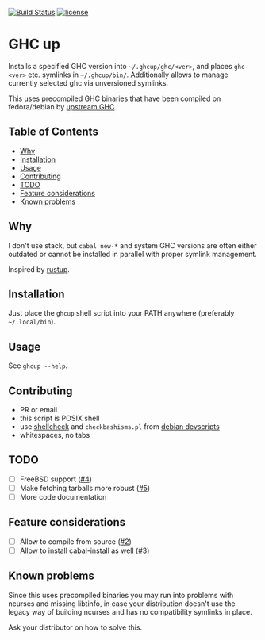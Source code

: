[![Build Status](https://travis-ci.org/hasufell/ghcup.svg?branch=master)](https://travis-ci.org/hasufell/ghcup)
[![license](https://img.shields.io/github/license/hasufell/ghcup.svg)](COPYING)

# GHC up

Installs a specified GHC version into `~/.ghcup/ghc/<ver>`,
and places `ghc-<ver>` etc. symlinks in `~/.ghcup/bin/`.
Additionally allows to manage currently selected ghc
via unversioned symlinks.

This uses precompiled GHC binaries that have been
compiled on fedora/debian by
[upstream GHC](https://www.haskell.org/ghc/download_ghc_8_6_1.html#binaries).

## Table of Contents

   * [Why](#why)
   * [Installation](#installation)
   * [Usage](#usage)
   * [Contributing](#contributing)
   * [TODO](#todo)
   * [Feature considerations](#feature-considerations)
   * [Known problems](#known-problems)

## Why

I don't use stack, but `cabal new-*` and system GHC versions
are often either outdated or cannot be installed in parallel
with proper symlink management.

Inspired by [rustup](https://github.com/rust-lang-nursery/rustup.rs).

## Installation

Just place the `ghcup` shell script into your PATH anywhere
(preferably `~/.local/bin`).

## Usage

See `ghcup --help`.

## Contributing

* PR or email
* this script is POSIX shell
* use [shellcheck](https://github.com/koalaman/shellcheck) and `checkbashisms.pl` from [debian devscripts](http://http.debian.net/debian/pool/main/d/devscripts/devscripts_2.18.4.tar.xz)
* whitespaces, no tabs

## TODO

- [ ] FreeBSD support ([#4](https://github.com/hasufell/ghcup/issues/4))
- [ ] Make fetching tarballs more robust ([#5](https://github.com/hasufell/ghcup/issues/5))
- [ ] More code documentation

## Feature considerations

- [ ] Allow to compile from source ([#2](https://github.com/hasufell/ghcup/issues/2))
- [ ] Allow to install cabal-install as well ([#3](https://github.com/hasufell/ghcup/issues/3))

## Known problems

Since this uses precompiled binaries you may run into
problems with ncurses and missing libtinfo, in case
your distribution doesn't use the legacy way of building
ncurses and has no compatibility symlinks in place.

Ask your distributor on how to solve this.
